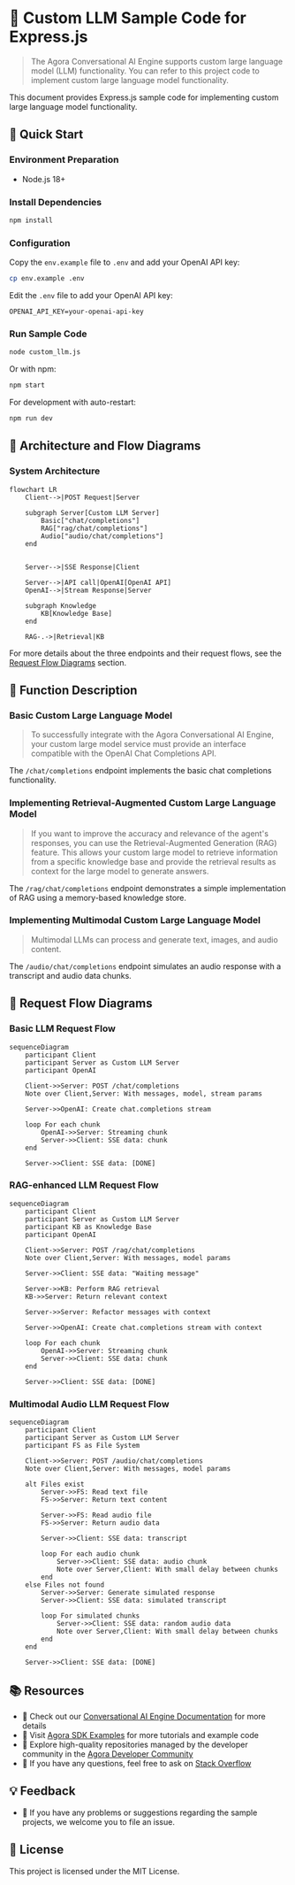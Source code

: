 # 🌟 Custom LLM Sample Code for Express.js

> The Agora Conversational AI Engine supports custom large language model (LLM) functionality. You can refer to this project code to implement custom large language model functionality.

This document provides Express.js sample code for implementing custom large language model functionality.

## 🚀 Quick Start

### Environment Preparation

- Node.js 18+

### Install Dependencies

```bash
npm install
```

### Configuration

Copy the `env.example` file to `.env` and add your OpenAI API key:

```bash
cp env.example .env
```

Edit the `.env` file to add your OpenAI API key:

```
OPENAI_API_KEY=your-openai-api-key
```

### Run Sample Code

```bash
node custom_llm.js
```

Or with npm:

```bash
npm start
```

For development with auto-restart:

```bash
npm run dev
```

## 🔄 Architecture and Flow Diagrams

### System Architecture

```mermaid
flowchart LR
    Client-->|POST Request|Server

    subgraph Server[Custom LLM Server]
        Basic["chat/completions"]
        RAG["rag/chat/completions"]
        Audio["audio/chat/completions"]
    end


    Server-->|SSE Response|Client

    Server-->|API call|OpenAI[OpenAI API]
    OpenAI-->|Stream Response|Server

    subgraph Knowledge
        KB[Knowledge Base]
    end

    RAG-.->|Retrieval|KB
```

For more details about the three endpoints and their request flows, see the [Request Flow Diagrams](#📝-request-flow-diagrams) section.

## 📖 Function Description

### Basic Custom Large Language Model

> To successfully integrate with the Agora Conversational AI Engine, your custom large model service must provide an interface compatible with the OpenAI Chat Completions API.

The `/chat/completions` endpoint implements the basic chat completions functionality.

### Implementing Retrieval-Augmented Custom Large Language Model

> If you want to improve the accuracy and relevance of the agent's responses, you can use the Retrieval-Augmented Generation (RAG) feature. This allows your custom large model to retrieve information from a specific knowledge base and provide the retrieval results as context for the large model to generate answers.

The `/rag/chat/completions` endpoint demonstrates a simple implementation of RAG using a memory-based knowledge store.

### Implementing Multimodal Custom Large Language Model

> Multimodal LLMs can process and generate text, images, and audio content.

The `/audio/chat/completions` endpoint simulates an audio response with a transcript and audio data chunks.

## 📝 Request Flow Diagrams

### Basic LLM Request Flow

```mermaid
sequenceDiagram
    participant Client
    participant Server as Custom LLM Server
    participant OpenAI

    Client->>Server: POST /chat/completions
    Note over Client,Server: With messages, model, stream params

    Server->>OpenAI: Create chat.completions stream

    loop For each chunk
        OpenAI->>Server: Streaming chunk
        Server->>Client: SSE data: chunk
    end

    Server->>Client: SSE data: [DONE]
```

### RAG-enhanced LLM Request Flow

```mermaid
sequenceDiagram
    participant Client
    participant Server as Custom LLM Server
    participant KB as Knowledge Base
    participant OpenAI

    Client->>Server: POST /rag/chat/completions
    Note over Client,Server: With messages, model params

    Server->>Client: SSE data: "Waiting message"

    Server->>KB: Perform RAG retrieval
    KB->>Server: Return relevant context

    Server->>Server: Refactor messages with context

    Server->>OpenAI: Create chat.completions stream with context

    loop For each chunk
        OpenAI->>Server: Streaming chunk
        Server->>Client: SSE data: chunk
    end

    Server->>Client: SSE data: [DONE]
```

### Multimodal Audio LLM Request Flow

```mermaid
sequenceDiagram
    participant Client
    participant Server as Custom LLM Server
    participant FS as File System

    Client->>Server: POST /audio/chat/completions
    Note over Client,Server: With messages, model params

    alt Files exist
        Server->>FS: Read text file
        FS->>Server: Return text content

        Server->>FS: Read audio file
        FS->>Server: Return audio data

        Server->>Client: SSE data: transcript

        loop For each audio chunk
            Server->>Client: SSE data: audio chunk
            Note over Server,Client: With small delay between chunks
        end
    else Files not found
        Server->>Server: Generate simulated response
        Server->>Client: SSE data: simulated transcript

        loop For simulated chunks
            Server->>Client: SSE data: random audio data
            Note over Server,Client: With small delay between chunks
        end
    end

    Server->>Client: SSE data: [DONE]
```

## 📚 Resources

- 📖 Check out our [Conversational AI Engine Documentation](https://doc.agora.io/doc/convoai/restful/landing-page) for more details
- 🧩 Visit [Agora SDK Examples](https://github.com/AgoraIO) for more tutorials and example code
- 👥 Explore high-quality repositories managed by the developer community in the [Agora Developer Community](https://github.com/AgoraIO-Community)
- 💬 If you have any questions, feel free to ask on [Stack Overflow](https://stackoverflow.com/questions/tagged/agora.io)

## 💡 Feedback

- 🤖 If you have any problems or suggestions regarding the sample projects, we welcome you to file an issue.

## 📜 License

This project is licensed under the MIT License.
